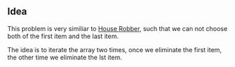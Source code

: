 ## Idea

This problem is very similiar to [House Robber](https://leetcode.com/problems/house-robber), such that we can not choose both of the first item and the last item. 

The idea is to iterate the array two times, once we eliminate the first item, the other time we eliminate the lst item. 
